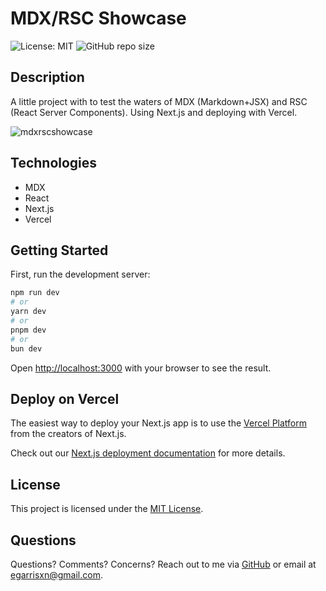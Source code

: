 # MDX/RSC Showcase

![License: MIT](https://img.shields.io/badge/License-MIT-yellow.svg) ![GitHub repo size](https://img.shields.io/github/repo-size/egarrisxn/mdxrsc-showcase)

## Description

A little project with to test the waters of MDX (Markdown+JSX) and RSC (React Server Components). Using Next.js and deploying with Vercel.

![mdxrscshowcase](https://github.com/egarrisxn/mdxrsc-showcase/assets/126130230/756306c7-0b9e-4837-b710-fc81f1730e74)

## Technologies

- MDX
- React
- Next.js
- Vercel

## Getting Started

First, run the development server:

```bash
npm run dev
# or
yarn dev
# or
pnpm dev
# or
bun dev
```

Open [http://localhost:3000](http://localhost:3000) with your browser to see the result.

## Deploy on Vercel

The easiest way to deploy your Next.js app is to use the [Vercel Platform](https://vercel.com/new?utm_medium=default-template&filter=next.js&utm_source=create-next-app&utm_campaign=create-next-app-readme) from the creators of Next.js.

Check out our [Next.js deployment documentation](https://nextjs.org/docs/deployment) for more details.

## License

This project is licensed under the [MIT License](LICENSE).

## Questions

Questions? Comments? Concerns? Reach out to me via [GitHub](https://github.com/egarrisxn) or email at egarrisxn@gmail.com.
